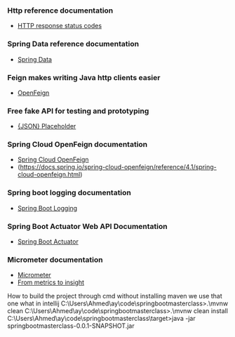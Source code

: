 ### Http reference documentation
*  [HTTP response status codes](https://developer.mozilla.org/en-US/docs/Web/HTTP/Status)

### Spring Data reference documentation
*  [Spring Data](https://spring.io/projects/spring-data)

### Feign makes writing Java http clients easier
*  [OpenFeign](https://github.com/OpenFeign/feign/blob/master/README.md)

### Free fake API for testing and prototyping
*  [{JSON} Placeholder](https://jsonplaceholder.typicode.com/)

### Spring Cloud OpenFeign documentation
*  [Spring Cloud OpenFeign](https://spring.io/projects/spring-cloud-openfeign)
*  (https://docs.spring.io/spring-cloud-openfeign/reference/4.1/spring-cloud-openfeign.html)

### Spring boot logging documentation
* [Spring Boot Logging](https://docs.spring.io/spring-boot/docs/2.1.13.RELEASE/reference/html/boot-features-logging.html)

### Spring Boot Actuator Web API Documentation
* [Spring Boot Actuator](https://docs.spring.io/spring-boot/docs/current/actuator-api/htmlsingle/)

### Micrometer documentation
*  [Micrometer](https://micrometer.io/)
*  [From metrics to insight](https://prometheus.io/)

How to build the project through cmd without installing maven
we use that one what in intellij
C:\Users\Ahmed\ay\code\springbootmasterclass>.\mvnw clean
C:\Users\Ahmed\ay\code\springbootmasterclass>.\mvnw clean install
C:\Users\Ahmed\ay\code\springbootmasterclass\target>java -jar springbootmasterclass-0.0.1-SNAPSHOT.jar



